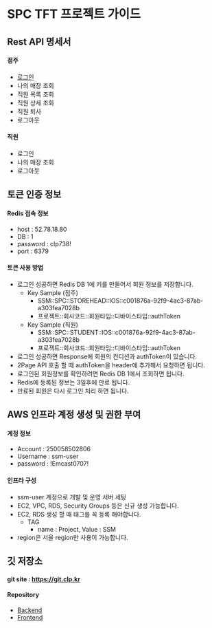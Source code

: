 # SPC TFT 프로젝트 가이드

## Rest API 명세서

#### 점주

- [로그인](https://dev.clp.kr/anchor/api/static/docs/storehead/storehead_account.html#resources-account-sign-in-password-and-social)
- 나의 매장 조회
- 직원 목록 조회
- 직원 상세 조회
- 직원 퇴사
- 로그아웃

#### 직원

- 로그인
- 나의 매장 조회
- 로그아웃

## 토큰 인증 정보

#### Redis 접속 정보

- host : 52.78.18.80
- DB : 1
- password : clp738!
- port : 6379

#### 토큰 사용 방법

- 로그인 성공하면 Redis DB 1에 키를 만들어서 회원 정보를 저장합니다.
  - Key Sample (점주)
    - SSM::SPC::STOREHEAD::IOS::c001876a-92f9-4ac3-87ab-a303fea7028b
    - 프로젝트::회사코드::회원타입::디바이스타입::authToken
  - Key Sample (직원)
    - SSM::SPC::STUDENT::IOS::c001876a-92f9-4ac3-87ab-a303fea7028b
    - 프로젝트::회사코드::회원타입::디바이스타입::authToken
- 로그인 성공하면 Response에 회원의 컨디션과 authToken이 있습니다.
- 2Page API 호출 할 때 authToken을 header에 추가해서 요청하면 됩니다.
- 로그인된 회원정보를 확인하려면 Redis DB 1에서 조회하면 됩니다.
- Redis에 등록된 정보는 3일후에 만료 됩니다.
- 만료된 회원은 다시 로그인 처리 하면 됩니다.

## AWS 인프라 계정 생성 및 권한 부여

#### 계정 정보

- Account : 250058502806
- Username : ssm-user
- password : !Emcast0707!

#### 인프라 구성

- ssm-user 계정으로 개발 및 운영 서버 세팅
- EC2, VPC, RDS, Security Groups 등은 신규 생성 가능합니다.
- EC2, RDS 생성 할 때 태그를 꼭 등록 해야합니다.
  - TAG
    - name : Project, Value : SSM
- region은 서울 region만 사용이 가능합니다.

## 깃 저장소

#### git site : https://git.clp.kr

#### Repository

- [Backend](https://git.clp.kr/ssm/ssm-backend)
- [Frontend](https://git.clp.kr/ssm/ssm-react)
